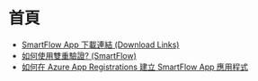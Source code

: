 # 首頁
- [SmartFlow App 下載連結 (Download Links)](./docs/app_download_links.md)
- [如何使用雙重驗證? (SmartFlow)](./docs/mfa_registration.md)
- [如何在 Azure App Registrations 建立 SmartFlow App 應用程式](./docs/azure_app_registration.md)
